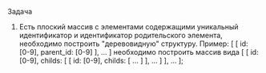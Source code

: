 Задача
1. Есть плоский массив с элементами содержащими уникальный идентификатор и идентификатор родительского элемента, необходимо построить "деревовидную" структуру. Пример:
[
    [
        id: [0-9],
        parent_id: [0-9]
    ],
    ...
]
необходимо построить массив вида
[
    [
        id: [0-9],
        childs: [
            [
                id: [0-9],
                childs: [
                    ...
                ]
            ],
            ...
        ]
    ],
    ...
];
